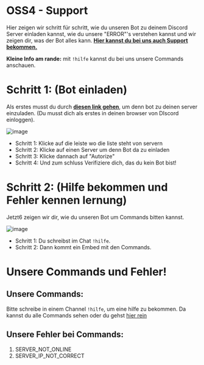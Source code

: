 # OSS4 - Support
Hier zeigen wir schritt für schritt, wie du unseren Bot zu deinem Discord Server
einladen kannst, wie du unsere "ERROR"'s verstehen kannst und wir zeigen dir, was der Bot alles
kann. [**Hier kannst du bei uns auch Support bekommen.**](https://discord.gg/aYYmG4R)

**Kleine Info am rande:** mit `!hilfe` kannst du bei uns unsere Commands anschauen.

# Schritt 1: (Bot einladen)
Als erstes musst du durch [**diesen link gehen**](https://discordapp.com/oauth2/authorize?client_id=680791116097912863&scope=bot&permissions=2146958591), um denn bot zu deinen server einzuladen. (Du musst dich als erstes in deinen browser von DIscord einloggen).

![image](https://cdn.discordapp.com/attachments/676574119512506435/681142941728768024/Support_OSS4.png)

* Schritt 1: Klicke auf die leiste wo die liste steht von servern
* Schritt 2: Klicke auf einen Server um denn Bot da zu einladen
* Schritt 3: Klicke dannach auf "Autorize"
* Schritt 4: Und zum schluss Verifiziere dich, das du kein Bot bist!

# Schritt 2: (Hilfe bekommen und Fehler kennen lernung)
Jetzt6 zeigen wir dir, wie du unseren Bot um Commands bitten kannst.

![image](https://cdn.discordapp.com/attachments/676574119512506435/681162187213111359/Screenshot_5.png)

* Schritt 1: Du schreibst im Chat `!hilfe`.
* Schritt 2: Dann kommt ein Embed mit den Commands.

# Unsere Commands und Fehler!
## Unsere Commands:
Bitte schreibe in einem Channel `!hilfe`, um eine hilfe zu bekommen.
Da kannst du alle Commands sehen oder du gehst [hier rein](oss4.xyz)

## Unsere Fehler bei Commands:

1. SERVER_NOT_ONLINE
2. SERVER_IP_NOT_CORRECT

